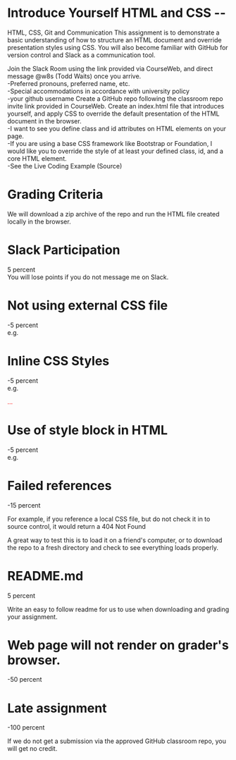 # Introduce Yourself HTML and CSS -- <Replace with your name>
HTML, CSS, Git and Communication
This assignment is to demonstrate a basic understanding of how to structure an HTML document and override presentation styles using CSS. You will also become familiar with GitHub for version control and Slack as a communication tool.

Join the Slack Room using the link provided via CourseWeb, and direct message @w8s (Todd Waits) once you arrive.  
   -Preferred pronouns, preferred name, etc.  
   -Special accommodations in accordance with university policy  
   -your github username
Create a GitHub repo following the classroom repo invite link provided in CourseWeb.
Create an index.html file that introduces yourself, and apply CSS to override the default presentation of the HTML document in the browser.  
   -I want to see you define class and id attributes on HTML elements on your page.  
   -If you are using a base CSS framework like Bootstrap or Foundation, I would like you to override the style of at least your defined class, id, and a core HTML element.  
   -See the Live Coding Example (Source)
# Grading Criteria
We will download a zip archive of the repo and run the HTML file created locally in the browser.  
  
# Slack Participation 
5 percent  
You will lose points if you do not message me on Slack.  
  
# Not using external CSS file  
-5 percent  
e.g. <link rel="stylesheet" type="text/css">  
  
# Inline CSS Styles  
-5 percent  
e.g. <p style="color:red;">...</p>
  
# Use of style block in HTML  
-5 percent  
e.g.<style></style>  
  
# Failed references  
-15 percent  

For example, if you reference a local CSS file, but do not check it in to source control, it would return a 404 Not Found  

A great way to test this is to load it on a friend's computer, or to download the repo to a fresh directory and check to see everything loads properly.  
  
# README.md  
5 percent  
  
Write an easy to follow readme for us to use when downloading and grading your assignment.  
  
# Web page will not render on grader's browser.
-50 percent

# Late assignment  
-100 percent  

If we do not get a submission via the approved GitHub classroom repo, you will get no credit.
